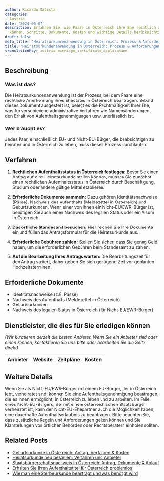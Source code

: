 ```yaml
---
author: Ricardo Batista
categories:
- Austria
date: '2024-06-07'
description: Erfahren Sie, wie Paare in Österreich ihre Ehe rechtlich anerkennen lassen
  können. Schritte, Dokumente, Kosten und wichtige Details berücksichtigen.
draft: false
meta_title: 'Heiratsurkundenanwendung in Österreich: Prozess & Anforderungen'
title: 'Heiratsurkundenanwendung in Österreich: Prozess & Anforderungen'
translationKey: austria-marriage_certificate_application
---
```



## Beschreibung
### Was ist das?

Die Heiratsurkundenanwendung ist der Prozess, bei dem Paare eine rechtliche Anerkennung ihres Ehestatus in Österreich beantragen. Sobald dieses Dokument ausgestellt ist, belegt es die Rechtmäßigkeit Ihrer Ehe, was für verschiedene administrative Verfahren wie Namensänderungen, den Erhalt von Aufenthaltsgenehmigungen usw. unerlässlich ist.

### Wer braucht es?

Jedes Paar, einschließlich EU- und Nicht-EU-Bürger, die beabsichtigen zu heiraten und in Österreich zu leben, muss diesen Prozess durchlaufen.

## Verfahren

1. **Rechtlichen Aufenthaltsstatus in Österreich festlegen:** Bevor Sie einen Antrag auf eine Heiratsurkunde stellen können, müssen Sie zunächst einen rechtlichen Aufenthaltsstatus in Österreich durch Beschäftigung, Studium oder andere gültige Mittel etablieren.

2. **Erforderliche Dokumente sammeln:** Dazu gehören Identitätsnachweise (Pässe), Nachweis des Aufenthalts (Meldezettel in Österreich) und Geburtsurkunden. Wenn einer von Ihnen ein Nicht-EU/EWR-Bürger ist, benötigen Sie auch einen Nachweis des legalen Status oder ein Visum in Österreich.

3. **Das örtliche Standesamt besuchen:** Hier reichen Sie Ihre Dokumente ein und füllen das Antragsformular für die Heiratsurkunde aus.

4. **Erforderliche Gebühren zahlen:** Stellen Sie sicher, dass Sie genug Geld haben, um die erforderlichen Gebühren beim Standesamt zu zahlen.

5. **Auf die Bearbeitung Ihres Antrags warten:** Die Bearbeitungszeit für den Antrag variiert, daher geben Sie sich genügend Zeit vor geplanten Hochzeitsterminen.

## Erforderliche Dokumente

- Identitätsnachweise (z.B. Pässe)
- Nachweis des Aufenthalts (Meldezettel in Österreich)
- Geburtsurkunden
- Nachweis des legalen Status in Österreich (für Nicht-EU/EWR-Bürger)

## Dienstleister, die dies für Sie erledigen können

_(Wir kuratieren derzeit die besten Anbieter. Wenn Sie ein Anbieter sind oder einen kennen, kontaktieren Sie uns bitte oder bearbeiten Sie die Seite direkt)_

| Anbieter | Website | Zeitpläne | Kosten |
| --------------- | --------------- | :-------------: | :-------------: |
## Weitere Details

Wenn Sie als Nicht-EU/EWR-Bürger mit einem EU-Bürger, der in Österreich lebt, verheiratet sind, können Sie eine Aufenthaltsgenehmigung beantragen, die es Ihnen ermöglicht, in Österreich zu leben und zu arbeiten. Im Falle eines Nicht-EU-Bürgers, der mit einem österreichischen Staatsbürger verheiratet ist, kann der Nicht-EU-Ehepartner auch die Möglichkeit haben, eine dauerhafte Aufenthaltserlaubnis zu beantragen. Bitte beachten Sie, dass zusätzliche Regeln und Anforderungen gelten können und Sie Klarstellungen von örtlichen Behörden oder Rechtsberatern einholen sollten.


## Related Posts

- [Geburtsurkunde in Österreich: Antrag, Verfahren & Kosten](https://tramitit.com/de/guides/austria/geburtsurkunde_beantragen/)
- [Heiratsurkunde neu bestellen: Verfahren und Anbieter](https://tramitit.com/de/guides/austria/heiratsurkunde_nachbestellung/)
- [Staatsbürgerschaftsnachweis in Österreich: Antrag, Dokumente & Ablauf](https://tramitit.com/de/guides/austria/staatsburgerschaftsnachweis/)
- [Erhalten Sie Ihren Aufenthaltstitel für Österreich problemlos](https://tramitit.com/de/guides/austria/aufenthaltstitel_beantragen/)
- [Wie man eine Sterbeurkunde beantragt und was benötigt wird](https://tramitit.com/de/guides/austria/sterbeurkunde_beantragen/)